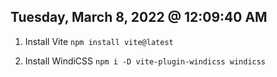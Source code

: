 ## Tuesday, March 8, 2022 @ 12:09:40 AM

1. Install Vite
`npm install vite@latest`

2. Install WindiCSS
`npm i -D vite-plugin-windicss windicss`
